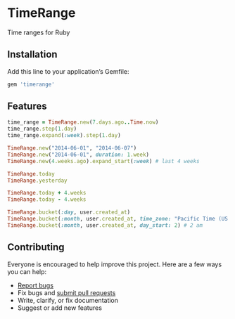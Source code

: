 # TimeRange

Time ranges for Ruby

## Installation

Add this line to your application’s Gemfile:

```ruby
gem 'timerange'
```

## Features

```ruby
time_range = TimeRange.new(7.days.ago..Time.now)
time_range.step(1.day)
time_range.expand(:week).step(1.day)

TimeRange.new("2014-06-01", "2014-06-07")
TimeRange.new("2014-06-01", duration: 1.week)
TimeRange.new(4.weeks.ago).expand_start(:week) # last 4 weeks

TimeRange.today
TimeRange.yesterday

TimeRange.today + 4.weeks
TimeRange.today - 4.weeks

TimeRange.bucket(:day, user.created_at)
TimeRange.bucket(:month, user.created_at, time_zone: "Pacific Time (US & Canada)")
TimeRange.bucket(:month, user.created_at, day_start: 2) # 2 am
```

## Contributing

Everyone is encouraged to help improve this project. Here are a few ways you can help:

- [Report bugs](https://github.com/ankane/timerange/issues)
- Fix bugs and [submit pull requests](https://github.com/ankane/timerange/pulls)
- Write, clarify, or fix documentation
- Suggest or add new features

